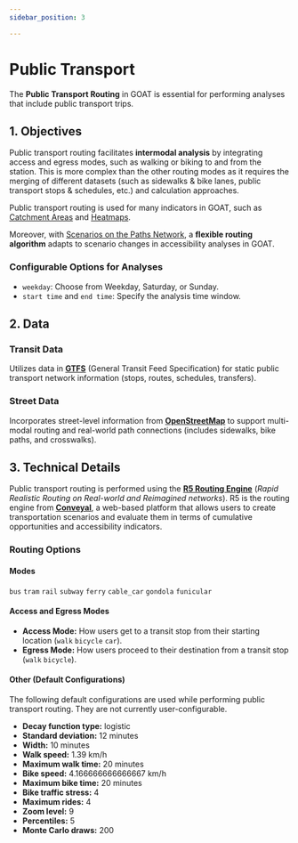 ```yaml
---
sidebar_position: 3

---
```


# Public Transport

The **Public Transport Routing** in GOAT is essential for performing analyses that include public transport trips.

## 1. Objectives

Public transport routing facilitates **intermodal analysis** by integrating access and egress modes, such as walking or biking to and from the station. This is more complex than the other routing modes as it requires the merging of different datasets (such as sidewalks & bike lanes, public transport stops & schedules, etc.) and calculation approaches.

Public transport routing is used for many indicators in GOAT, such as [Catchment Areas](../toolbox/accessibility_indicators/catchments) and [Heatmaps](../toolbox/accessibility_indicators/connectivity).

Moreover, with [Scenarios on the Paths Network](../scenarios), a **flexible routing algorithm** adapts to scenario changes in accessibility analyses in GOAT.

### Configurable Options for Analyses

- `weekday`: Choose from Weekday, Saturday, or Sunday.
- `start time` and `end time`: Specify the analysis time window.



## 2. Data

### Transit Data

Utilizes data in **[GTFS](https://developers.google.com/transit/gtfs)** (General Transit Feed Specification) for static public transport network information (stops, routes, schedules, transfers).


### Street Data

Incorporates street-level information from  **[OpenStreetMap](https://wiki.openstreetmap.org/)** to support multi-modal routing and real-world path connections (includes sidewalks, bike paths, and crosswalks).


## 3. Technical Details

Public transport routing is performed using the **[R5 Routing Engine](https://github.com/conveyal/r5)** (_Rapid Realistic Routing on Real-world and Reimagined networks_). R5 is the routing engine from **[Conveyal](https://conveyal.com/)**, a web-based platform that allows users to create transportation scenarios and evaluate them in terms of cumulative opportunities and accessibility indicators.


### Routing Options

#### Modes
`bus` `tram` `rail` `subway` `ferry` `cable_car` `gondola` `funicular`

#### Access and Egress Modes

- **Access Mode:** How users get to a transit stop from their starting location (`walk` `bicycle` `car`).
- **Egress Mode:** How users proceed to their destination from a transit stop (`walk` `bicycle`).


#### Other (Default Configurations)

The following default configurations are used while performing public transport routing. They are not currently user-configurable.

- **Decay function type:** logistic
- **Standard deviation:** 12 minutes
- **Width:** 10 minutes
- **Walk speed:** 1.39 km/h
- **Maximum walk time:** 20 minutes
- **Bike speed:** 4.166666666666667 km/h
- **Maximum bike time:** 20 minutes
- **Bike traffic stress:** 4
- **Maximum rides:** 4
- **Zoom level:** 9
- **Percentiles:** 5
- **Monte Carlo draws:** 200